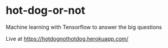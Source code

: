 # hot-dog-or-not
Machine learning with Tensorflow to answer the big questions

Live at https://hotdognothotdog.herokuapp.com/
